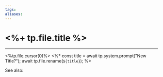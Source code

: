 ```yaml
---
tags:
aliases:
---
```


# <%+ tp.file.title %>
---
<%tp.file.cursor(0)%>
<%*
const title = await tp.system.prompt("New Title?"); 
await tp.file.rename(`${title}`); 
%>

See also:

